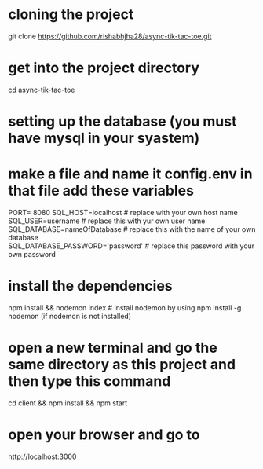 # cloning the project
git clone https://github.com/rishabhjha28/async-tik-tac-toe.git     
# get into the project directory
cd async-tik-tac-toe
# setting up the database (you must have mysql in your syastem)
# make a file and name it config.env in that file add these variables
PORT= 8080
SQL_HOST=localhost                             # replace with your own host name
SQL_USER=username                              # replace this with yur own user name   
SQL_DATABASE=nameOfDatabase                    # replace this with the name of your own database         
SQL_DATABASE_PASSWORD='password'              # replace this password with your own password 
# install the dependencies
npm install && nodemon index        # install nodemon by using npm install -g nodemon (if nodemon is not installed)
# open a new terminal and go the same directory as this project and then type this command
cd client && npm install && npm start
# open your browser and go to 
http://localhost:3000